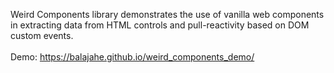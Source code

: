 
Weird Components library demonstrates the use of vanilla web components in extracting data from HTML controls and pull-reactivity based on DOM custom events.
<br><br>
Demo: https://balajahe.github.io/weird_components_demo/
